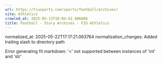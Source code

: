 ```yaml
---
url: https://fiusports.com/sports/football/archives/
site: Athletics
crawled_at: 2025-05-13T10:04:42.906008
title: Football - Story Archives - FIU Athletics
---
```

normalized_at: 2025-05-22T17:17:21.063764
normalization_changes: Added trailing slash to directory path

Error generating fit markdown: '<' not supported between instances of 'int' and 'str'